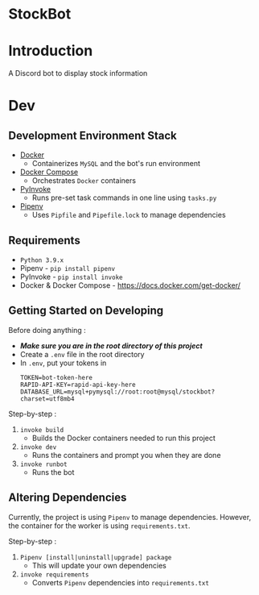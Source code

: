 # StockBot

# Introduction
A Discord bot to display stock information

# Dev
## Development Environment Stack
- [Docker](https://docs.docker.com/)
  * Containerizes `MySQL` and the bot's run environment
- [Docker Compose](https://docs.docker.com/compose/)
  * Orchestrates `Docker` containers
- [PyInvoke](http://www.pyinvoke.org/)
  * Runs pre-set task commands in one line using `tasks.py`
- [Pipenv](https://github.com/pypa/pipenv)
  * Uses `Pipfile` and `Pipefile.lock` to manage dependencies
  
## Requirements
* `Python 3.9.x`
* Pipenv - `pip install pipenv`  
* PyInvoke - `pip install invoke`  
* Docker & Docker Compose - https://docs.docker.com/get-docker/

## Getting Started on Developing
Before doing anything :  
  * ***Make sure you are in the root directory of this project***
  * Create a `.env` file in the root directory
  * In `.env`, put your tokens in
    ```
    TOKEN=bot-token-here
    RAPID-API-KEY=rapid-api-key-here
    DATABASE_URL=mysql+pymysql://root:root@mysql/stockbot?charset=utf8mb4
    ```  

Step-by-step :
1. `invoke build`
    * Builds the Docker containers needed to run this project
2. `invoke dev`
    * Runs the containers and prompt you when they are done
3. `invoke runbot`
    * Runs the bot
    
## Altering Dependencies
Currently, the project is using `Pipenv` to manage dependencies.
However, the container for the worker is using `requirements.txt`.

Step-by-step :
1. `Pipenv [install|uninstall|upgrade] package`
    * This will update your own dependencies
2. `invoke requirements`
    * Converts `Pipenv` dependencies into `requirements.txt`
